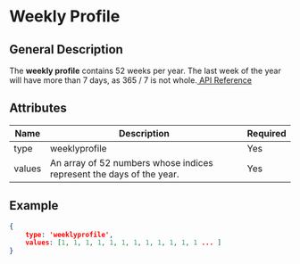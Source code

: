# Weekly Profile

## General Description

The **weekly profile** contains 52 weeks per year. The last week of the year will have more than 7 days, as 365 / 7 is not whole.[ API Reference](https://pywr.github.io/pywr-docs/master/api/generated/pywr.parameters.WeeklyProfileParameter.html)



## Attributes

| Name   | Description                                                          | Required |
| ------ | -------------------------------------------------------------------- | -------- |
| type   | weeklyprofile                                                        | Yes      |
| values | An array of 52 numbers whose indices represent the days of the year. | Yes      |

## Example

```json
{
    type: 'weeklyprofile',
    values: [1, 1, 1, 1, 1, 1, 1, 1, 1, 1, 1, 1 ... ]
}
```
